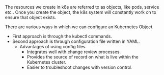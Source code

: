 The resources we create in k8s are referred to as objects, like pods, service etc..
Once you create the object, the k8s system will constantly work on to ensure that object exists.

There are various ways in which we can configure an Kubernetes Object.   
- First approach is through the kubectl commands.   
- Second approach is through configuration file written in YAML.
	- Advantages of using config files
		- Integrates well with change review processes. 
		- Provides the source of record on what is live within the Kubernetes cluster. 
		- Easier to troubleshoot changes with version control. 